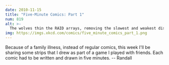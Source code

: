 ```yaml
---
date: 2010-11-15
title: "Five-Minute Comics: Part 1"
num: 819
alt: >-
  The wolves thin the RAID arrays, removing the slowest and weakest disks to keep the average seek speed high.
img: https://imgs.xkcd.com/comics/five_minute_comics_part_1.png
---
```

Because of a family illness, instead of regular comics, this week I'll be sharing some strips that I drew as part of a game I played with friends. Each comic had to be written and drawn in five minutes. -- Randall